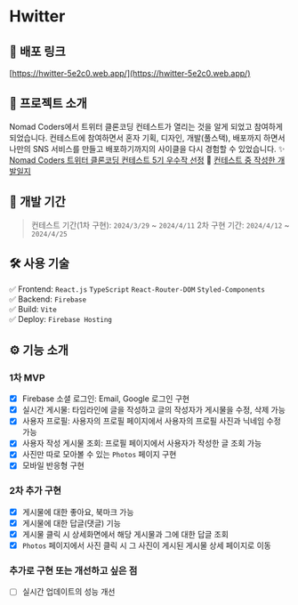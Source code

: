 # Hwitter

## 🔗 배포 링크

[https://hwitter-5e2c0.web.app/](https://hwitter-5e2c0.web.app/)

## 📓 프로젝트 소개

Nomad Coders에서 트위터 클론코딩 컨테스트가 열리는 것을 알게 되었고 참여하게 되었습니다. 컨테스트에 참여하면서 혼자 기획, 디자인, 개발(풀스택), 배포까지 하면서 나만의 SNS 서비스를 만들고 배포하기까지의 사이클을 다시 경험할 수 있었습니다.
✨ [Nomad Coders 트위터 클론코딩 컨테스트 5기 우수작 선정](https://nomadcoders.co/community/thread/9744)
📑 [컨테스트 중 작성한 개발일지](https://nomadcoders.co/community/thread/9728)

## 📅 개발 기간

> 컨테스트 기간(1차 구현): `2024/3/29` ~ `2024/4/11`
> 2차 구현 기간: `2024/4/12` ~ `2024/4/25`

## 🛠 사용 기술

✅ Frontend: `React.js` `TypeScript` `React-Router-DOM` `Styled-Components` <br />
✅ Backend: `Firebase` <br />
✅ Build: `Vite` <br />
✅ Deploy: `Firebase Hosting` <br />

## ⚙ 기능 소개

### 1차 MVP

- [x] Firebase 소셜 로그인: Email, Google 로그인 구현
- [x] 실시간 게시물: 타임라인에 글을 작성하고 글의 작성자가 게시물을 수정, 삭제 가능
- [x] 사용자 프로필: 사용자의 프로필 페이지에서 사용자의 프로필 사진과 닉네임 수정 가능
- [x] 사용자 작성 게시물 조회: 프로필 페이지에서 사용자가 작성한 글 조회 가능
- [x] 사진만 따로 모아볼 수 있는 `Photos` 페이지 구현
- [x] 모바일 반응형 구현

### 2차 추가 구현

- [x] 게시물에 대한 좋아요, 북마크 가능
- [x] 게시물에 대한 답글(댓글) 기능
- [x] 게시물 클릭 시 상세화면에서 해당 게시물과 그에 대한 답글 조회
- [x] `Photos` 페이지에서 사진 클릭 시 그 사진이 게시된 게시물 상세 페이지로 이동

### 추가로 구현 또는 개선하고 싶은 점

- [ ] 실시간 업데이트의 성능 개선
